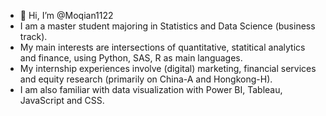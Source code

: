 - 👋 Hi, I’m @Moqian1122
- I am a master student majoring in Statistics and Data Science (business track).
- My main interests are intersections of quantitative, statitical analytics and finance, using Python, SAS, R as main languages.
- My internship experiences involve (digital) marketing, financial services and equity research (primarily on China-A and Hongkong-H).
- I am also familiar with data visualization with Power BI, Tableau, JavaScript and CSS.
